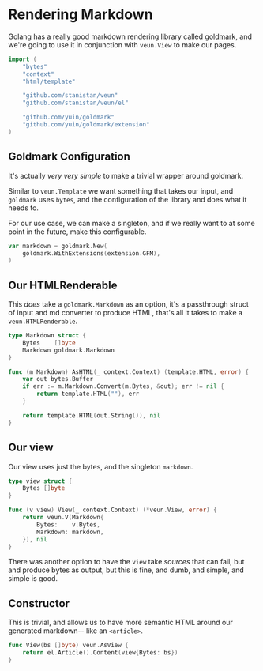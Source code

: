 # Rendering Markdown

Golang has a really good markdown rendering library called
[goldmark][goldmark], and we're going to use it in conjunction
with `veun.View` to make our pages.

```go
import (
	"bytes"
	"context"
	"html/template"

	"github.com/stanistan/veun"
	"github.com/stanistan/veun/el"

	"github.com/yuin/goldmark"
	"github.com/yuin/goldmark/extension"
)
```

## Goldmark Configuration

It's actually _very very simple_ to make a trivial wrapper
around goldmark.

Similar to `veun.Template` we want something that takes our
input, and `goldmark` uses `bytes`, and the configuration
of the library and does what it needs to.

For our use case, we can make a singleton, and if we really
want to at some point in the future, make this configurable.

```go
var markdown = goldmark.New(
	goldmark.WithExtensions(extension.GFM),
)
```

## Our HTMLRenderable

This _does_ take a `goldmark.Markdown` as an option, it's a
passthrough struct of input and md converter to produce HTML,
that's all it takes to make a `veun.HTMLRenderable`.

```go
type Markdown struct {
	Bytes    []byte
	Markdown goldmark.Markdown
}

func (m Markdown) AsHTML(_ context.Context) (template.HTML, error) {
	var out bytes.Buffer
	if err := m.Markdown.Convert(m.Bytes, &out); err != nil {
		return template.HTML(""), err
	}

	return template.HTML(out.String()), nil
}
```

## Our view

Our view uses just the bytes, and the singleton `markdown`.

```go
type view struct {
	Bytes []byte
}

func (v view) View(_ context.Context) (*veun.View, error) {
	return veun.V(Markdown{
		Bytes:    v.Bytes,
		Markdown: markdown,
	}), nil
}
```

There was another option to have the `view` take _sources_
that can fail, but and produce bytes as output, but this
is fine, and dumb, and simple, and simple is good.

## Constructor

This is trivial, and allows us to have more semantic
HTML around our generated markdown-- like an `<article>`.

```go
func View(bs []byte) veun.AsView {
    return el.Article().Content(view{Bytes: bs})
}
```


[goldmark]: https://github.com/yuin/goldmark
